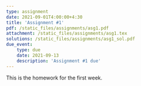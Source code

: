 ```yaml
---
type: assignment
date: 2021-09-01T4:00:00+4:30
title: 'Assignment #1'
pdf: /static_files/assignments/asg1.pdf
attachment: /static_files/assignments/asg1.tex
solutions: /static_files/assignments/asg1_sol.pdf
due_event: 
    type: due
    date: 2021-09-13
    description: 'Assignment #1 due'
---
```

This is the homework for the first week.
